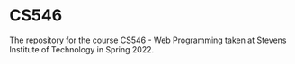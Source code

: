# CS546
The repository for the course CS546 - Web Programming taken at Stevens Institute of Technology in Spring 2022. 
